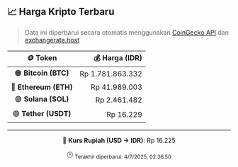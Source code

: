 

<!-- HARGA_KRIPTO -->
## 📈 Harga Kripto Terbaru

> Data ini diperbarui secara otomatis menggunakan [CoinGecko API](https://www.coingecko.com/) dan [exchangerate.host](https://exchangerate.host/)

<div align="center">

| 🪙 Token | 💰 Harga (IDR) |
|:------:|---------------:|
| 🟠 **Bitcoin (BTC)**   | Rp 1.781.863.332 |
| 🔵 **Ethereum (ETH)**  | Rp 41.989.003 |
| 🟣 **Solana (SOL)**    | Rp 2.461.482 |
| 🟢 **Tether (USDT)**   | Rp 16.229 |

---

💱 **Kurs Rupiah (USD → IDR)**: Rp 16.225

🕒 <sub>Terakhir diperbarui: 4/7/2025, 02.36.50</sub>

</div>
<!-- /HARGA_KRIPTO -->